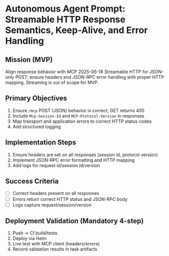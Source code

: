 # Autonomous Agent Prompt: Streamable HTTP Response Semantics, Keep-Alive, and Error Handling

## Mission (MVP)
Align response behavior with MCP 2025-06-18 Streamable HTTP for JSON-only POST: ensure headers and JSON-RPC error handling with proper HTTP mapping. Streaming is out of scope for MVP.

## Primary Objectives
1. Ensure `/mcp` POST (JSON) behavior is correct; GET returns 405
2. Include `Mcp-Session-Id` and `MCP-Protocol-Version` in responses
3. Map transport and application errors to correct HTTP status codes
4. Add structured logging

## Implementation Steps
1. Ensure headers are set on all responses (session id, protocol version)
2. Implement JSON-RPC error formatting and HTTP mapping
3. Add logs for request id/session id/version

## Success Criteria
- [ ] Correct headers present on all responses
- [ ] Errors return correct HTTP status and JSON-RPC body
- [ ] Logs capture request/session/version

## Deployment Validation (Mandatory 4-step)
1. Push → CI build/tests
2. Deploy via Helm
3. Live test with MCP client (headers/errors)
4. Record validation results in task artifacts
